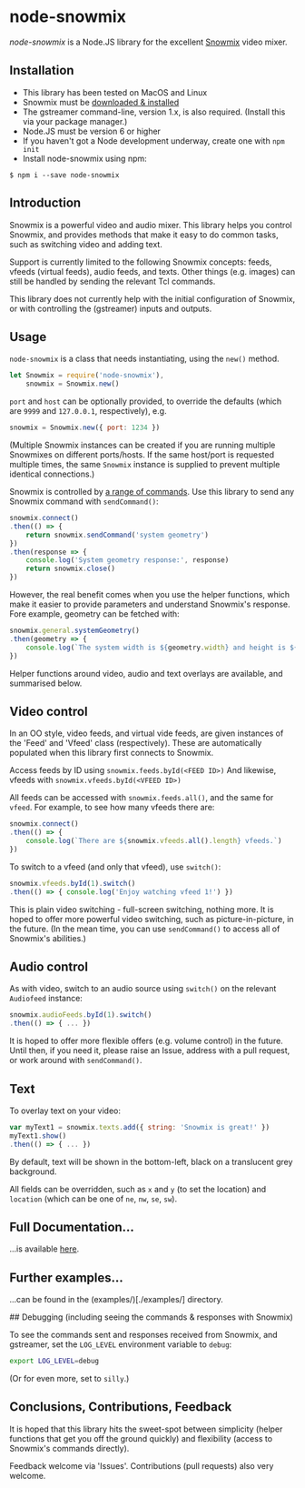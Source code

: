 # node-snowmix

*node-snowmix* is a Node.JS library for the excellent [Snowmix](http://snowmix.sourceforge.net/) video mixer.

## Installation

* This library has been tested on MacOS and Linux
* Snowmix must be [downloaded & installed](http://snowmix.sourceforge.net/Intro/compileandinstall.html)
* The gstreamer command-line, version 1.x, is also required. (Install this via your package manager.)
* Node.JS must be version 6 or higher
* If you haven't got a Node development underway, create one with `npm init`
* Install node-snowmix using npm:

```shell
$ npm i --save node-snowmix
```

## Introduction

Snowmix is a powerful video and audio mixer. This library helps you control Snowmix, and provides methods that make it easy to do common tasks, such as switching video and adding text.

Support is currently limited to the following Snowmix concepts: feeds, vfeeds (virtual feeds), audio feeds, and texts.  Other things (e.g. images) can still be handled by sending the relevant Tcl commands.

This library does not currently help with the initial configuration of Snowmix, or with controlling the (gstreamer) inputs and outputs.

## Usage

`node-snowmix` is a class that needs instantiating, using the `new()` method.

```js
let Snowmix = require('node-snowmix'),
    snowmix = Snowmix.new()
```

`port` and `host` can be optionally provided, to override the defaults (which are `9999` and `127.0.0.1`, respectively), e.g.

```js
snowmix = Snowmix.new({ port: 1234 })
```

(Multiple Snowmix instances can be created if you are running multiple Snowmixes on different ports/hosts. If the same host/port is requested multiple times, the same `Snowmix` instance is supplied to prevent multiple identical connections.)

Snowmix is controlled by [a range of commands](http://snowmix.sourceforge.net/Documentation/reserved.html).
Use this library to send any Snowmix command with `sendCommand()`:

```js
snowmix.connect()
.then(() => {
    return snowmix.sendCommand('system geometry')
})
.then(response => {
    console.log('System geometry response:', response)
    return snowmix.close()
})
```

However, the real benefit comes when you use the helper functions, which make it easier to provide parameters and understand Snowmix's response. Fore example, geometry can be fetched with:

```js
snowmix.general.systemGeometry()
.then(geometry => {
    console.log(`The system width is ${geometry.width} and height is ${geometry.height}`)
})
```

Helper functions around video, audio and text overlays are available, and summarised below.

## Video control

In an OO style, video feeds, and virtual vide feeds, are given instances of the 'Feed' and 'Vfeed' class (respectively).
These are automatically populated when this library first connects to Snowmix.

Access feeds by ID using `snowmix.feeds.byId(<FEED ID>)`
And likewise, vfeeds with `snowmix.vfeeds.byId(<VFEED ID>)`

All feeds can be accessed with `snowmix.feeds.all()`, and the same for `vfeed`. For example, to see how many vfeeds there are:

```js
snowmix.connect()
.then(() => {
    console.log(`There are ${snowmix.vfeeds.all().length} vfeeds.`)
})
```

To switch to a vfeed (and only that vfeed), use `switch()`:

```js
snowmix.vfeeds.byId(1).switch()
.then(() => { console.log('Enjoy watching vfeed 1!') })
```

This is plain video switching - full-screen switching, nothing more.
It is hoped to offer more powerful video switching, such as picture-in-picture, in the future.
(In the mean time, you can use `sendCommand()` to access all of Snowmix's abilities.)

## Audio control

As with video, switch to an audio source using `switch()` on the relevant `Audiofeed` instance:

```js
snowmix.audioFeeds.byId(1).switch()
.then(() => { ... })
```

It is hoped to offer more flexible offers (e.g. volume control) in the future. Until then, if you need it, please raise an Issue, address with a pull request, or work around with `sendCommand()`.

## Text

To overlay text on your video:

```js
var myText1 = snowmix.texts.add({ string: 'Snowmix is great!' })
myText1.show()
.then(() => { ... })
```

By default, text will be shown in the bottom-left, black on a translucent grey background.

All fields can be overridden, such as `x` and `y` (to set the location) and `location` (which can be one of `ne`, `nw`, `se`, ```sw```).

## Full Documentation...

...is available [here](./doc/doc.md).

## Further examples...

...can be found in the (examples/)[./examples/] directory.

## Debugging (including seeing the commands & responses with Snowmix)

To see the commands sent and responses received from Snowmix, and gstreamer, set the ```LOG_LEVEL``` environment variable to ```debug```:

```bash
export LOG_LEVEL=debug
```

(Or for even more, set to `silly`.)

## Conclusions, Contributions, Feedback

It is hoped that this library hits the sweet-spot between simplicity (helper functions that get you off the ground quickly) and flexibility (access to Snowmix's commands directly).

Feedback welcome via 'Issues'. Contributions (pull requests) also very welcome.
